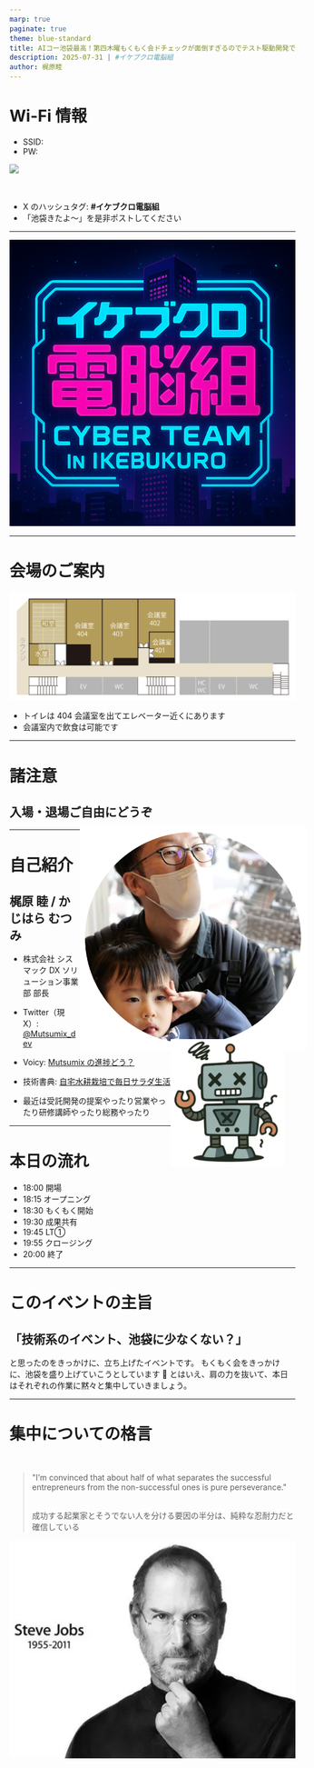 ```yaml
---
marp: true
paginate: true
theme: blue-standard
title: AIコー池袋最高！第四木曜もくもく会ドチェックが面倒すぎるのでテスト駆動開発で解決しようとして読んだら、根本的に俺の勘違いだった
description: 2025-07-31 | #イケブクロ電脳組
author: 梶原睦
---
```


# Wi-Fi 情報

- SSID:
- PW:

![](./image/qr.png)

<br>

- X のハッシュタグ: **#イケブクロ電脳組**
- 「池袋きたよ〜」を是非ポストしてください

---

<!-- _class: cover -->

![bg 60%](./image/cover.png)

---

# 会場のご案内

![](./image/map.png)

- トイレは 404 会議室を出てエレベーター近くにあります
- 会議室内で飲食は可能です

---

# 諸注意

## 入場・退場ご自由にどうぞ

---

<style scoped>
  .profile-icon {
    width: 400px;
    float: right;
    margin-right: -20px;
    margin-top: -20px;
  }
.profile-icon-mutsumix {
    width: 200px;
    float: right;
    margin-right: 20px;
    margin-top: -20px;
  }

</style>

<img src="./image/selfie.png" class="profile-icon"  />
<img src="./image/mutsumix.png" class="profile-icon-mutsumix"  />

# 自己紹介

## 梶原 睦 / かじはら むつみ

- 株式会社 シスマック
  DX ソリューション事業部 部長

- Twitter（現 X）: [@Mutsumix_dev](https://x.com/Mutsumix_dev)
- Voicy: [Mutsumix の進捗どう？](https://voicy.jp/channel/818315)
- 技術書典: [自宅水耕栽培で毎日サラダ生活](https://techbookfest.org/organization/dZMXNJTxsAx1K1pwDsU0iA)
- 最近は受託開発の提案やったり営業やったり研修講師やったり総務やったり

---

# 本日の流れ

- 18:00 開場
- 18:15 オープニング
- 18:30 もくもく開始
- 19:30 成果共有
- 19:45 LT①
- 19:55 クロージング
- 20:00 終了

---

# このイベントの主旨

## 「技術系のイベント、池袋に少なくない？」

と思ったのをきっかけに、立ち上げたイベントです。
もくもく会をきっかけに、池袋を盛り上げていこうとしています 🦉
とはいえ、肩の力を抜いて、本日はそれぞれの作業に黙々と集中していきましょう。

---

# 集中についての格言

<br>

> "I’m convinced that about half of what separates the successful entrepreneurs from the non-successful ones is pure perseverance."
>
> <br>
> 成功する起業家とそうでない人を分ける要因の半分は、純粋な忍耐力だと確信している

![bg right:35% 80%](./image/steve.png)
